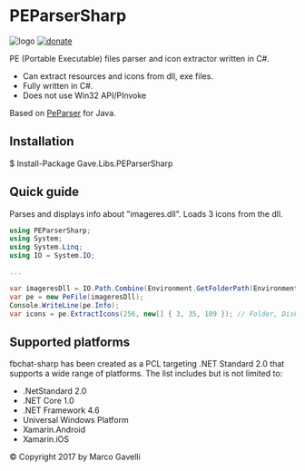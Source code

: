 # PEParserSharp

![logo](https://img.shields.io/badge/license-BSD-blue.svg)&nbsp;[![donate](https://img.shields.io/badge/Donate-PayPal-green.svg)](https://www.paypal.me/gave92)

PE (Portable Executable) files parser and icon extractor written in C#.
- Can extract resources and icons from dll, exe files.
- Fully written in C#.
- Does not use Win32 API/PInvoke

Based on [PeParser](https://github.com/dorkbox/PeParser) for Java.

## Installation

$ Install-Package Gave.Libs.PEParserSharp

## Quick guide

Parses and displays info about "imageres.dll". Loads 3 icons from the dll.

```cs
using PEParserSharp;
using System;
using System.Linq;
using IO = System.IO;

...

var imageresDll = IO.Path.Combine(Environment.GetFolderPath(Environment.SpecialFolder.Windows), "SystemResources", "imageres.dll.mun");
var pe = new PeFile(imageresDll);
Console.WriteLine(pe.Info);
var icons = pe.ExtractIcons(256, new[] { 3, 35, 109 }); // Folder, Disk, This PC
```

## Supported platforms

fbchat-sharp has been created as a PCL targeting .NET Standard 2.0 that supports a wide range of platforms. The list includes but is not limited to:
* .NetStandard 2.0
* .NET Core 1.0
* .NET Framework 4.6
* Universal Windows Platform
* Xamarin.Android
* Xamarin.iOS

© Copyright 2017 by Marco Gavelli
